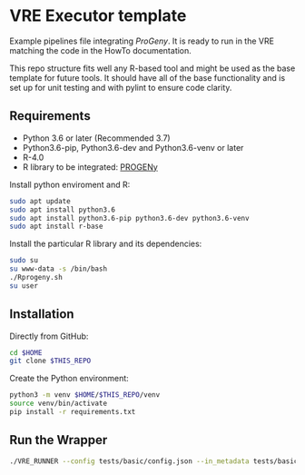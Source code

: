 # VRE Executor template
Example pipelines file integrating *ProGeny*. It is ready to run in the VRE matching the code in the HowTo documentation.

This repo structure fits well any R-based tool and might be used as the base template for future tools. It should have all of the base functionality and is set up for unit testing and with pylint to ensure code clarity.

## Requirements

- Python 3.6 or later (Recommended 3.7)
- Python3.6-pip, Python3.6-dev and Python3.6-venv or later
- R-4.0
- R library to be integrated: [PROGENy](https://github.com/saezlab/progeny)

Install python enviroment and R:

```bash
sudo apt update
sudo apt install python3.6 
sudo apt install python3.6-pip python3.6-dev python3.6-venv
sudo apt install r-base
```

Install the particular R library and its dependencies:

```bash
sudo su
su www-data -s /bin/bash
./Rprogeny.sh
su user
```

## Installation

Directly from GitHub:

```bash
cd $HOME
git clone $THIS_REPO
```

Create the Python environment:

```bash
python3 -m venv $HOME/$THIS_REPO/venv
source venv/bin/activate
pip install -r requirements.txt
```

## Run the Wrapper
```bash
./VRE_RUNNER --config tests/basic/config.json --in_metadata tests/basic/in_metadata.json --out_metadata out_metadata.json --log_file VRE_RUNNER.log
```

